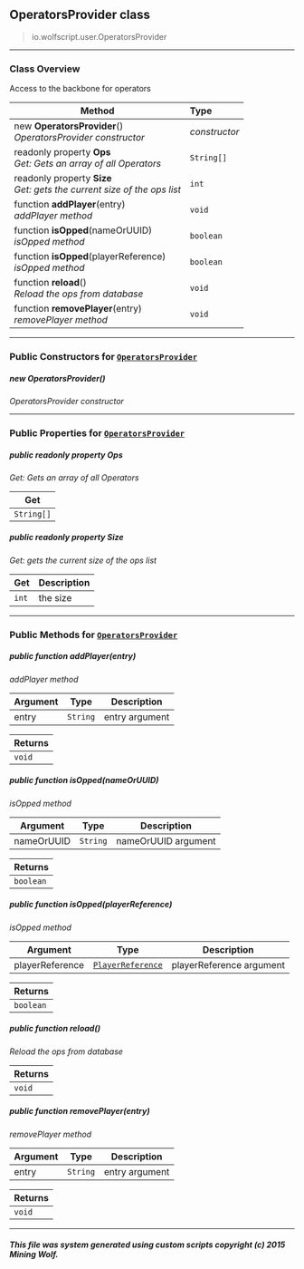 ## OperatorsProvider __class__

>io.wolfscript.user.OperatorsProvider

---

### Class Overview

Access to the backbone for operators

Method | Type   
--- | :--- 
new __OperatorsProvider__() <br> _OperatorsProvider constructor_ | _constructor_
 readonly property __Ops__ <br> _Get: Gets an array of all Operators_ | `String[]`
 readonly property __Size__ <br> _Get: gets the current size of the ops list_ | `int`
 function __addPlayer__(entry) <br> _addPlayer method_ | `void`
 function __isOpped__(nameOrUUID) <br> _isOpped method_ | `boolean`
 function __isOpped__(playerReference) <br> _isOpped method_ | `boolean`
 function __reload__() <br> _Reload the ops from database_ | `void`
 function __removePlayer__(entry) <br> _removePlayer method_ | `void`



---

### Public Constructors for [`OperatorsProvider`](OperatorsProvider.md)

##### <a id='operatorsprovider'></a>new __OperatorsProvider__() 

_OperatorsProvider constructor_


---

### Public Properties for [`OperatorsProvider`](OperatorsProvider.md)

##### <a id='ops'></a>public  readonly property __Ops__

_Get: Gets an array of all Operators_

Get | 
--- | 
`String[]` |



##### <a id='size'></a>public  readonly property __Size__

_Get: gets the current size of the ops list_

Get | Description
--- | --- 
`int` | the size



---

### Public Methods for [`OperatorsProvider`](OperatorsProvider.md)

##### <a id='addplayer'></a>public  function __addPlayer__(entry)

_addPlayer method_

Argument | Type | Description  
--- | --- | --- 
entry | `String` | entry argument

Returns | 
--- | 
`void` |


##### <a id='isopped'></a>public  function __isOpped__(nameOrUUID)

_isOpped method_

Argument | Type | Description  
--- | --- | --- 
nameOrUUID | `String` | nameOrUUID argument

Returns | 
--- | 
`boolean` |


##### <a id='isopped'></a>public  function __isOpped__(playerReference)

_isOpped method_

Argument | Type | Description  
--- | --- | --- 
playerReference | [`PlayerReference`](../api/PlayerReference.md) | playerReference argument

Returns | 
--- | 
`boolean` |


##### <a id='reload'></a>public  function __reload__()

_Reload the ops from database_

Returns | 
--- | 
`void` |


##### <a id='removeplayer'></a>public  function __removePlayer__(entry)

_removePlayer method_

Argument | Type | Description  
--- | --- | --- 
entry | `String` | entry argument

Returns | 
--- | 
`void` |


---


##### This file was system generated using custom scripts copyright (c) 2015 Mining Wolf.
	

